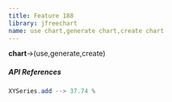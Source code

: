 ```yaml
---
title: Feature 188
library: jfreechart
name: use chart,generate chart,create chart
---
```


**chart**->(use,generate,create) 

##### API References

```java
XYSeries.add --> 37.74 %
```
